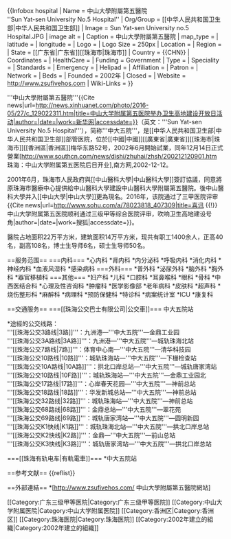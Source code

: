{{Infobox hospital
| Name        = 中山大學附屬第五醫院<br />''Sun Yat-sen University No.5 Hospital''
| Org/Group   = [[中华人民共和国卫生部|中华人民共和国卫生部]]
| Image       = Sun Yat-sen University no.5 Hospital.JPG
| image alt   = 
| Caption     = 中山大學附屬第五醫院
| map_type    = 
| latitude    = 
| longitude   = 
| Logo        = 
| Logo Size   = 250px
| Location    = 
| Region      = 
| State       = [[广东省|广东省]][[珠海市|珠海市]]
| Country     = {{CHN}}
| Coordinates = 
| HealthCare  = 
| Funding     = Government
| Type        = 
| Speciality  = 
| Standards   = 
| Emergency   = 
| Helipad     = 
| Affiliation = 
| Patron      = 
| Network     = 
| Beds        = 
| Founded     = 2002年
| Closed      = 
| Website     = http://www.zsufivehos.com
| Wiki-Links  = 
}}

'''中山大學附屬第五醫院'''<ref>{{Cite news|url=http://news.xinhuanet.com/photo/2016-05/27/c_129022311.htm|title=中山大学附属第五医院举办卫生高地建设开放日活动|author=|date=|work=新华网|accessdate=}}</ref>（英文：'''Sun Yat-sen University No.5 Hospital'''），简称'''中大五院'''，是[[中华人民共和国卫生部|中华人民共和国卫生部]]部管医院，位於[[中國|中國]][[廣東省|廣東省]][[珠海市|珠海市]][[香洲區|香洲區]]梅华东路52号，2002年6月開始試業，同年12月14日正式營業<ref>[http://www.southcn.com/news/dishi/zhuhai/zhsh/200212120901.htm 珠海：中山大学附属第五医院后日开业],南方网,2002-12-12</ref>。

2001年6月，珠海市人民政府與[[中山醫科大學|中山醫科大學]]簽訂協議，同意將原珠海市醫療中心提供給中山醫科大學建設中山醫科大學附屬第五醫院。後中山醫科大學并入[[中山大學|中山大學]]更為現名。2016年，该院通过了三甲医院评审<ref>{{Cite news|url=http://www.sohu.com/a/78023818_407309|title=喜讯 {{!}} 中山大学附属第五医院顺利通过三级甲等综合医院评审，吹响卫生高地建设号角|author=|date=|work=搜狐|accessdate=}}</ref>。

醫院占地面积22万平方米，建筑面积14万平方米，现共有职工1400余人，正高40名，副高108名，博士生导师6名，硕士生导师50名。

==服务范围==
===内科===
*心内科
*肾内科
*内分泌科
*呼吸内科
*消化内科
*神经内科
*血液风湿科
*感染病科
===外科===
*普外科
*泌尿外科
*脑外科
*胸外科
*器官移植科
===其他===
*妇产科
*儿科
*口腔科
*耳鼻喉科
*眼科
*骨科
*中西医结合科
*心理及性咨询科
*肿瘤科
*医学影像部
*老年病科
*皮肤科
*超声科
*烧伤整形科
*麻醉科
*病理科
*预防保健科
*特诊科
*病案统计室
*ICU
*康复科

==交通服务==
===[[珠海公交巴士有限公司|公交車]]===
中大五院站<br/>

*途經的公交线路：<br/>'''[[珠海公交3路线|3路]]'''：九洲港—'''中大五院'''—金鼎工业园<br/>'''[[珠海公交3A路线|3A路]]'''：九洲港—'''中大五院'''—城轨珠海北站<br/>'''[[珠海公交7路线|7路]]'''：体育中心南—'''中大五院'''—清华科技园<br/>'''[[珠海公交10路线|10路]]'''：城轨珠海站—'''中大五院'''—下栅检查站<br/>'''[[珠海公交10A路线|10A路]]'''：拱北口岸总站—'''中大五院'''—城轨唐家湾站<br/>'''[[珠海公交10路线|10F路]]'''：城轨珠海站—'''中大五院'''—金鼎工业园北<br/>'''[[珠海公交17路线|17路]]'''：心岸春天花园—'''中大五院'''—神前总站<br/>'''[[珠海公交18路线|18路]]'''：华发新城总站—'''中大五院'''—神前总站<br/>'''[[珠海公交32路线|32路]]'''：城轨珠海站—'''中大五院'''—神前总站<br/>'''[[珠海公交68路线|68路]]'''：金鼎总站—'''中大五院'''—翠花苑<br/>'''[[珠海公交69路线|69路]]'''：城轨唐家湾站—'''中大五院'''—圆明新园<br/>'''[[珠海公交K1快线|K1路]]'''：城轨珠海北站—'''中大五院'''—拱北口岸总站<br/>'''[[珠海公交K2快线|K2路]]'''：金鼎—'''中大五院'''—前山总站<br/>'''[[珠海公交K3快线|K3路]]'''：城轨唐家湾站—'''中大五院'''—拱北口岸总站

===[[珠海有轨电车|有軌電車]]===
*中大五院站

==参考文献==
{{reflist}}

==外部連結==
*[http://www.zsufivehos.com/ 中山大學附屬第五醫院網站]

[[Category:广东三级甲等医院|Category:广东三级甲等医院]]
[[Category:中山大学附属医院|Category:中山大学附属医院]]
[[Category:香洲区|Category:香洲区]]
[[Category:珠海医院|Category:珠海医院]]
[[Category:2002年建立的組織|Category:2002年建立的組織]]